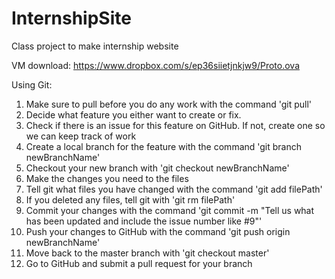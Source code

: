 InternshipSite
==============

Class project to make internship website


VM download: https://www.dropbox.com/s/ep36siietjnkjw9/Proto.ova


Using Git:

<ol>
  <li>Make sure to pull before you do any work with the command 'git pull'</li>
  <li>Decide what feature you either want to create or fix.</li>
  <li>Check if there is an issue for this feature on GitHub. If not, create one so we can keep track of work</li>
  <li>Create a local branch for the feature with the command 'git branch newBranchName'</li>
  <li>Checkout your new branch with 'git checkout newBranchName'</li>
  <li>Make the changes you need to the files</li>
  <li>Tell git what files you have changed with the command 'git add filePath'</li>
  <li>If you deleted any files, tell git with 'git rm filePath'</li>
  <li>Commit your changes with the command 'git commit -m "Tell us what has been updated and include the issue number like #9"'</li>
  <li>Push your changes to GitHub with the command 'git push origin newBranchName'</li>
  <li>Move back to the master branch with 'git checkout master'</li>
  <li>Go to GitHub and submit a pull request for your branch</li> 
</ol>

